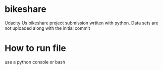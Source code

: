 # bikeshare
Udacity Us bikeshare project submission wrtiten with python.
Data sets are not uploaded along with the initial commit 
# How to run file
use a python console or bash 

